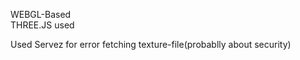 WEBGL-Based <br/>
THREE.JS used <br/>

Used Servez for error fetching texture-file(probablly about security) <br/>


